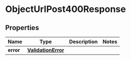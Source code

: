 

# ObjectUrlPost400Response


## Properties

| Name | Type | Description | Notes |
|------------ | ------------- | ------------- | -------------|
|**error** | [**ValidationError**](ValidationError.md) |  |  |




